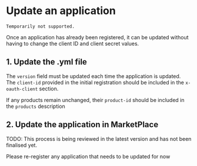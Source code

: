 # Update an application

```{warning}
Temporarily not supported.
```

Once an application has already been registered, it can be updated without having to change the client ID and client secret values.

## 1. Update the .yml file

The `version` field must be updated each time the application is updated.
The `client-id` provided in the initial registration should be included in the `x-oauth-client` section.

If any products remain unchanged, their `product-id` should be included in the `products` description

## 2. Update the application in MarketPlace

TODO: This process is being reviewed in the latest version and has not been finalised yet.

Please re-register any application that needs to be updated for now

<!--
### Fields that can be updated

-  ``version`` must be different from already registered application version
-  ``x-products`` can be deleted or modified
-  ``x-image`` field can be updated
-  New ``paths`` with new capabilities can be added
-  ``x-application-name`` field can be updated

### Fields that cannot be updated


-  ``x-application-id`` field should not be modified
-  ``x-external-hostname`` cannot be modified
-  ``servers`` field cannot be modified
-  Existing ``paths`` and capabilities cannot be modified or deleted

## 3. Have an administrator approve the updated application

An administrator needs to approve the application again for it to appear
on the Marketplace page .
-->
